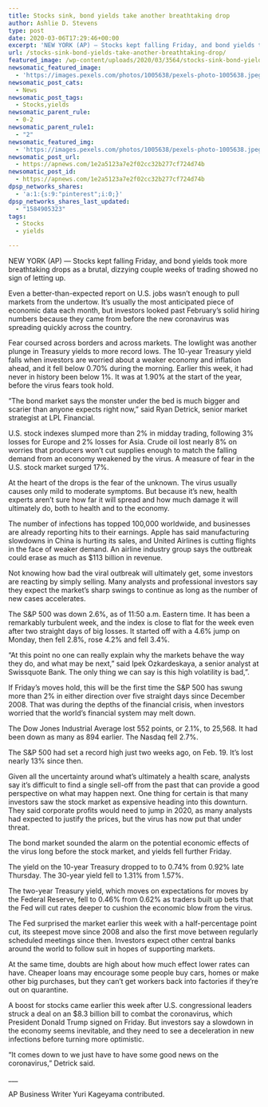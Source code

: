 ```yaml
---
title: Stocks sink, bond yields take another breathtaking drop
author: Ashlie D. Stevens
type: post
date: 2020-03-06T17:29:46+00:00
excerpt: 'NEW YORK (AP) — Stocks kept falling Friday, and bond yields took more breathtaking drops as a brutal, dizzying couple weeks of trading showed no sign of letting up.Even a better-than-expected report on U.S. jobs wasn’t enough to pull markets from the undertow. It’s usually the most anticipated piece of economic data each month, but&hellip;'
url: /stocks-sink-bond-yields-take-another-breathtaking-drop/
featured_image: /wp-content/uploads/2020/03/3564/stocks-sink-bond-yields-take-another-breathtaking-drop.jpeg
newsomatic_featured_image:
  - 'https://images.pexels.com/photos/1005638/pexels-photo-1005638.jpeg?auto=compress&#038;cs=tinysrgb&#038;h=650&#038;w=940'
newsomatic_post_cats:
  - News
newsomatic_post_tags:
  - Stocks,yields
newsomatic_parent_rule:
  - 0-2
newsomatic_parent_rule1:
  - "2"
newsomatic_featured_img:
  - 'https://images.pexels.com/photos/1005638/pexels-photo-1005638.jpeg?auto=compress&#038;cs=tinysrgb&#038;h=650&#038;w=940'
newsomatic_post_url:
  - https://apnews.com/1e2a5123a7e2f02cc32b277cf724d74b
newsomatic_post_id:
  - https://apnews.com/1e2a5123a7e2f02cc32b277cf724d74b
dpsp_networks_shares:
  - 'a:1:{s:9:"pinterest";i:0;}'
dpsp_networks_shares_last_updated:
  - "1584905323"
tags:
  - Stocks
  - yields

---
```

<div class="Article" data-key="article">
  <p class="Component-root-0-2-77 Component-p-0-2-69">
    NEW YORK (AP) — Stocks kept falling Friday, and bond yields took more breathtaking drops as a brutal, dizzying couple weeks of trading showed no sign of letting up.
  </p>
  
  <p class="Component-root-0-2-77 Component-p-0-2-69">
    Even a better-than-expected report on U.S. jobs wasn’t enough to pull markets from the undertow. It’s usually the most anticipated piece of economic data each month, but investors looked past February’s solid hiring numbers because they came from before the new coronavirus <!-- --> was spreading quickly across the country.
  </p>
  
  <p class="Component-root-0-2-77 Component-p-0-2-69">
    Fear coursed across borders and across markets. The lowlight was another plunge in Treasury yields to more record lows. The 10-year Treasury yield falls when investors are worried about a weaker economy and inflation ahead, and it fell below 0.70% during the morning. Earlier this week, it had never in history been below 1%. It was at 1.90% at the start of the year, before the virus fears took hold.
  </p>
  
  <div data-key="ad-placeholder" id="div-gpt-ad-1470255291270-0" class="DFPSlot Component-dfp-0-2-73 Component-ad-0-2-39">
  </div>
  
  <p class="Component-root-0-2-77 Component-p-0-2-69">
    “The bond market says the monster under the bed is much bigger and scarier than anyone expects right now,” said Ryan Detrick, senior market strategist at LPL Financial.
  </p>
  
  <p class="Component-root-0-2-77 Component-p-0-2-69">
    U.S. stock indexes slumped more than 2% in midday trading, following 3% losses for Europe and 2% losses for Asia. Crude oil lost nearly 8% on worries that producers won’t cut supplies enough to match the falling demand from an economy weakened by the virus. A measure of fear in the U.S. stock market surged 17%.
  </p>
  
  <p class="Component-root-0-2-77 Component-p-0-2-69">
    At the heart of the drops is the fear of the unknown. The virus usually causes only mild to moderate symptoms. But because it’s new, health experts aren’t sure how far it will spread and how much damage it will ultimately do, both to health and to the economy.
  </p>
  
  <p class="Component-root-0-2-77 Component-p-0-2-69">
    The number of infections has topped 100,000 worldwide, and businesses are already reporting hits to their earnings. Apple has said manufacturing slowdowns in China is hurting its sales, and United Airlines is cutting flights in the face of weaker demand. An airline industry group says the outbreak could erase as much as $113 billion in revenue.
  </p>
  
  <p class="Component-root-0-2-77 Component-p-0-2-69">
    Not knowing how bad the viral outbreak will ultimately get, some investors are reacting by simply selling. Many analysts and professional investors say they expect the market’s sharp swings to continue as long as the number of new cases accelerates.
  </p>
  
  <p class="Component-root-0-2-77 Component-p-0-2-69">
    The S&P 500 was down 2.6%, as of 11:50 a.m. Eastern time. It has been a remarkably turbulent week, and the index is close to flat for the week even after two straight days of big losses. It started off with a 4.6% jump on Monday, then fell 2.8%, rose 4.2% and fell 3.4%.
  </p>
  
  <p class="Component-root-0-2-77 Component-p-0-2-69">
    “At this point no one can really explain why the markets behave the way they do, and what may be next,” said Ipek Ozkardeskaya, a senior analyst at Swissquote Bank. The only thing we can say is this high volatility is bad,”.
  </p>
  
  <p class="Component-root-0-2-77 Component-p-0-2-69">
    If Friday’s moves hold, this will be the first time the S&P 500 has swung more than 2% in either direction over five straight days since December 2008. That was during the depths of the financial crisis, when investors worried that the world’s financial system may melt down.
  </p>
  
  <p class="Component-root-0-2-77 Component-p-0-2-69">
    The Dow Jones Industrial Average lost 552 points, or 2.1%, to 25,568. It had been down as many as 894 earlier. The Nasdaq fell 2.7%.
  </p>
  
  <p class="Component-root-0-2-77 Component-p-0-2-69">
    The S&P 500 had set a record high just two weeks ago, on Feb. 19. It’s lost nearly 13% since then.
  </p>
  
  <p class="Component-root-0-2-77 Component-p-0-2-69">
    Given all the uncertainty around what’s ultimately a health scare, analysts say it’s difficult to find a single sell-off from the past that can provide a good perspective on what may happen next. One thing for certain is that many investors saw the stock market as expensive heading into this downturn. They said corporate profits would need to jump in 2020, as many analysts had expected to justify the prices, but the virus has now put that under threat.
  </p>
  
  <p class="Component-root-0-2-77 Component-p-0-2-69">
    The bond market sounded the alarm on the potential economic effects of the virus long before the stock market, and yields fell further Friday.
  </p>
  
  <p class="Component-root-0-2-77 Component-p-0-2-69">
    The yield on the 10-year Treasury dropped to to 0.74% from 0.92% late Thursday. The 30-year yield fell to 1.31% from 1.57%.
  </p>
  
  <p class="Component-root-0-2-77 Component-p-0-2-69">
    The two-year Treasury yield, which moves on expectations for moves by the Federal Reserve, fell to 0.46% from 0.62% as traders built up bets that the Fed will cut rates deeper to cushion the economic blow from the virus.
  </p>
  
  <p class="Component-root-0-2-77 Component-p-0-2-69">
    The Fed surprised the market earlier this week with a half-percentage point cut, its steepest move since 2008 and also the first move between regularly scheduled meetings since then. Investors expect other central banks around the world to follow suit in hopes of supporting markets.
  </p>
  
  <p class="Component-root-0-2-77 Component-p-0-2-69">
    At the same time, doubts are high about how much effect lower rates can have. Cheaper loans may encourage some people buy cars, homes or make other big purchases, but they can’t get workers back into factories if they’re out on quarantine.
  </p>
  
  <p class="Component-root-0-2-77 Component-p-0-2-69">
    A boost for stocks came earlier this week after U.S. congressional leaders struck a deal on an $8.3 billion bill to combat the coronavirus, which President Donald Trump signed on Friday. But investors say a slowdown in the economy seems inevitable, and they need to see a deceleration in new infections before turning more optimistic.
  </p>
  
  <p class="Component-root-0-2-77 Component-p-0-2-69">
    “It comes down to we just have to have some good news on the coronavirus,” Detrick said.
  </p>
  
  <p class="Component-root-0-2-77 Component-p-0-2-69">
    ___
  </p>
  
  <p class="Component-root-0-2-77 Component-p-0-2-69">
    AP Business Writer Yuri Kageyama contributed.
  </p>
</div>